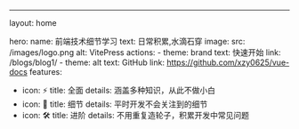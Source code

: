 ---
layout: home

hero:
  name: 前端技术细节学习
  text: 日常积累,水滴石穿
  image:
    src: /images/logo.png
    alt: VitePress
  actions:
    - theme: brand
      text: 快速开始
      link: /blogs/blog1/
    - theme: alt
      text: GitHub
      link: https://github.com/xzy0625/vue-docs
features:
  - icon: ⚡️
    title: 全面
    details: 涵盖多种知识，从此不做小白
  - icon: 🖖
    title: 细节
    details: 平时开发不会关注到的细节
  - icon: 🛠️
    title: 进阶
    details: 不用重复造轮子，积累开发中常见问题

